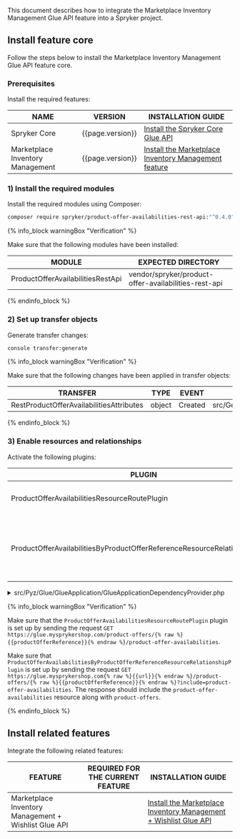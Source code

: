 This document describes how to integrate the Marketplace Inventory Management Glue API feature into a Spryker project.

## Install feature core

Follow the steps below to install the Marketplace Inventory Management Glue API feature core.

### Prerequisites

Install the required features:

| NAME | VERSION | INSTALLATION GUIDE |
|-|-|-|
| Spryker Core | {{page.version}} | [Install the Spryker Core Glue API](/docs/pbc/all/miscellaneous/{{page.version}}/install-and-upgrade/install-glue-api/install-the-spryker-core-glue-api.html)  |
| Marketplace Inventory Management | {{page.version}} | [Install the Marketplace Inventory Management feature](/docs/pbc/all/warehouse-management-system/{{page.version}}/marketplace/install-features/install-the-marketplace-inventory-management-feature.html)  |

### 1) Install the required modules

Install the required modules using Composer:

```bash
composer require spryker/product-offer-availabilities-rest-api:"^0.4.0" --update-with-dependencies
```

{% info_block warningBox "Verification" %}

Make sure that the following modules have been installed:

| MODULE | EXPECTED DIRECTORY |
|-|-|
| ProductOfferAvailabilitiesRestApi | vendor/spryker/product-offer-availabilities-rest-api |

{% endinfo_block %}

### 2) Set up transfer objects

Generate transfer changes:

```bash
console transfer:generate
```

{% info_block warningBox "Verification" %}

Make sure that the following changes have been applied in transfer objects:

| TRANSFER | TYPE | EVENT | PATH |
|-|-|-|-|
| RestProductOfferAvailabilitiesAttributes | object | Created | src/Generated/Shared/Transfer/RestProductOfferAvailabilitiesAttributesTransfer |

{% endinfo_block %}

### 3) Enable resources and relationships

Activate the following plugins:

| PLUGIN | SPECIFICATION | PREREQUISITES | NAMESPACE |
|-|-|-|-|
| ProductOfferAvailabilitiesResourceRoutePlugin | Registers the `product-offer-availabilities` resource. |  | Spryker\Glue\ProductOfferAvailabilitiesRestApi\Plugin\GlueApplication |
| ProductOfferAvailabilitiesByProductOfferReferenceResourceRelationshipPlugin | Adds the product-offer-availabilities resource as a relationship of the product-offers resource. |  | Spryker\Glue\ProductOfferAvailabilitiesRestApi\Plugin\GlueApplication |

<details><summary markdown='span'>src/Pyz/Glue/GlueApplication/GlueApplicationDependencyProvider.php</summary>

```php
<?php

namespace Pyz\Glue\GlueApplication;

use Spryker\Glue\GlueApplication\GlueApplicationDependencyProvider as SprykerGlueApplicationDependencyProvider;
use Spryker\Glue\GlueApplicationExtension\Dependency\Plugin\ResourceRelationshipCollectionInterface;
use Spryker\Glue\MerchantProductOffersRestApi\MerchantProductOffersRestApiConfig;
use Spryker\Glue\ProductOfferAvailabilitiesRestApi\Plugin\GlueApplication\ProductOfferAvailabilitiesByProductOfferReferenceResourceRelationshipPlugin;
use Spryker\Glue\ProductOfferAvailabilitiesRestApi\Plugin\GlueApplication\ProductOfferAvailabilitiesResourceRoutePlugin;

class GlueApplicationDependencyProvider extends SprykerGlueApplicationDependencyProvider
{
    /**
     * @return array<\Spryker\Glue\GlueApplicationExtension\Dependency\Plugin\ResourceRoutePluginInterface>
     */
    protected function getResourceRoutePlugins(): array
    {
        return [
            new ProductOfferAvailabilitiesResourceRoutePlugin(),
        ];
    }

    /**
     * @param \Spryker\Glue\GlueApplicationExtension\Dependency\Plugin\ResourceRelationshipCollectionInterface $resourceRelationshipCollection
     *
     * @return \Spryker\Glue\GlueApplicationExtension\Dependency\Plugin\ResourceRelationshipCollectionInterface
     */
    protected function getResourceRelationshipPlugins(
        ResourceRelationshipCollectionInterface $resourceRelationshipCollection
    ): ResourceRelationshipCollectionInterface {
        $resourceRelationshipCollection->addRelationship(
            MerchantProductOffersRestApiConfig::RESOURCE_PRODUCT_OFFERS,
            new ProductOfferAvailabilitiesByProductOfferReferenceResourceRelationshipPlugin()
        );

        return $resourceRelationshipCollection;
    }
}
```

</details>

{% info_block warningBox "Verification" %}

Make sure that the `ProductOfferAvailabilitiesResourceRoutePlugin` plugin is set up by sending the request `GET https://glue.mysprykershop.com/product-offers/{% raw %}{{productOfferReference}}{% endraw %}/product-offer-availabilities`.

Make sure that `ProductOfferAvailabilitiesByProductOfferReferenceResourceRelationshipPlugin` is set up by sending the request `GET https://glue.mysprykershop.com{% raw %}{{url}}{% endraw %}/product-offers/{% raw %}{{productOfferReference}}{% endraw %}?include=product-offer-availabilities`. The response should include the `product-offer-availabilities` resource along with `product-offers`.

{% endinfo_block %}


## Install related features

Integrate the following related features:

| FEATURE | REQUIRED FOR THE CURRENT FEATURE | INSTALLATION GUIDE |
|---|---|---|
| Marketplace Inventory Management + Wishlist Glue API |  |  [Install the Marketplace Inventory Management + Wishlist Glue API ](/docs/pbc/all/warehouse-management-system/{{page.version}}/marketplace/install-glue-api/install-the-marketplace-inventory-management-wishlist-glue-api.html) |
